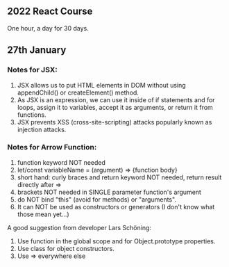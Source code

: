 ## 2022 React Course

One hour, a day for 30 days.

## 27th January

### Notes for JSX:
1. JSX allows us to put HTML elements in DOM without using appendChild() or createElement() method.
2. As JSX is an expression, we can use it inside of if statements and for loops, assign it to variables, accept it as arguments, or return it from functions.
3. JSX prevents XSS (cross-site-scripting) attacks popularly known as injection attacks.


### Notes for Arrow Function:
1. function keyword NOT needed
2. let/const variableName = (argument) => {function body}
3. short hand: curly braces and return keyword NOT needed, return result directly after =>
4. brackets NOT needed in SINGLE parameter function's argument
5. do NOT bind "this" (avoid for methods) or "arguments". 
6. It can NOT be used as constructors or generators (I don't know what those mean yet...)

A good suggestion from developer Lars Schöning:
1. Use function in the global scope and for Object.prototype properties.
2. Use class for object constructors.
3. Use => everywhere else


